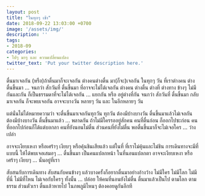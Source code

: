 ```yaml
---
layout: post
title: "ในทุกๆ เช้า"
date: 2018-09-22 13:03:00 +0700
image: '/assets/img/'
description: ''
tags:
- 2018-09
categories:
- ไปๆ มาๆ และ ความเปลี่ยนแปลง
twitter_text: 'Put your twitter description here.'
---
```

ตื่นมาเจอกัน (หรือ)ถ้าตื่นมาก็จะเจอกัน ต่างคนต่างตื่น มา(ก็จะ)เจอกัน ในทุกๆ วัน ที่เราต่างคน ต่างตื่นขึ้นมา ... จนกว่า สักวันที่ ตื่นขึ้นมา ที่อาจจะไม่ได้เจอกัน ต่างคน ต่างตื่น ต่างที่ ต่างทาง ข้างๆ ไม่มีกันและกัน ก็เป็นธรรมดาที่จะไม่ได้เจอกัน ... แยกกัน หรือ อยู่ต่างที่กัน จนกว่า สักวันที่ ตื่นขึ้นมา กลับมาเจอกัน ก็จะพบเจอกัน อาจจะบางวัน หลายๆ วัน และ ในอีกหลายๆ วัน

แต่นั่นไม่ได้หมายความว่า จะตื่นขึ้นมาเจอกันทุกวัน ทุกวัน ต้องมีบ้างบางวัน ตื่นขึ้นมาแล้วไม่เจอกัน ต้องมีบ้างบางวัน ตื่นขึ้นมาแล้ว ... พลาดกัน ถ้าไม่มีใครรออยู่สักคน คนที่ตื่นก่อน ก็ออกไปซะก่อน คนที่ออกไปก่อนก็ได้แต่บอกลา คนที่ยังนอนไม่ตื่น ส่วนคนที่ยังไม่ตื่น พอตื่นขึ้นมาก็จะไม่เจอใคร ... ว่างเปล่า

อาจจะเงียบเหงา หรือเศร้าๆ เงียบๆ หรือคุ้นชินเสียแล้ว แต่ในที่ ที่เราไม่คุ้นและไม่ชิน การเดินทางจะมีที่แบบนี้ ให้ได้พบเจอเสมอๆ ... ตื่นขึ้นมา เป็นคนแปลกหน้า ในที่นอนแปลกตา อาจจะเงียบเหงา หรือเศร้าๆ เงียบๆ ... นั่นอยู่ที่เรา

สับสนกับการเดินทาง สับสนกับคนข้างๆ แล้วบางครั้งก็อยากตื่นมาอย่างอ้างว้าง ไม่มีใคร ไม่มีโลก ไม่มีที่นี่ ไม่มีที่ไหน ไม่เจอกับใครๆ ทั้งนั้น ... ปล่อย ให้คนที่นอนยังไม่ตื่น ตื่นมาแล้วเป็นไป ตามโลก ตามธรรม ส่วนตัวเรา ตื่นแล้วหายไป ในภพภูมิไหนๆ ต้องคอยดูกันอีกที
